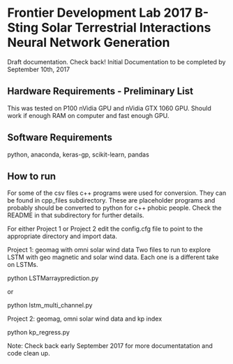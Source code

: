 Frontier Development Lab 2017
B-Sting Solar Terrestrial Interactions Neural Network Generation
================================================================

Draft documentation.  Check back!  Initial Documentation to be completed by September 10th, 2017

Hardware Requirements - Preliminary List
---------------------
This was tested on P100 nVidia GPU and nVidia GTX 1060 GPU.  Should work if enough RAM on computer and fast enough GPU.

Software Requirements
------------
python, anaconda, keras-gp, scikit-learn, pandas

How to run
-----

For some of the csv files c++ programs were used for conversion.  They can be found in cpp_files subdirectory.  These are placeholder programs and probably should be converted to python for c++ phobic people.  Check the README in that subdirectory for further details.  

For either Project 1 or Project 2 edit the config.cfg file to point to the appropriate directory and import data.

Project 1: geomag with omni solar wind data
Two files to run to explore LSTM with geo magnetic and solar wind data.  Each one is a different take on LSTMs.

python LSTMarrayprediction.py

or 

python lstm_multi_channel.py

Project 2: geomag, omni solar wind data and kp index

python kp_regress.py


Note: Check back early September 2017 for more documentatation and code clean up.  
